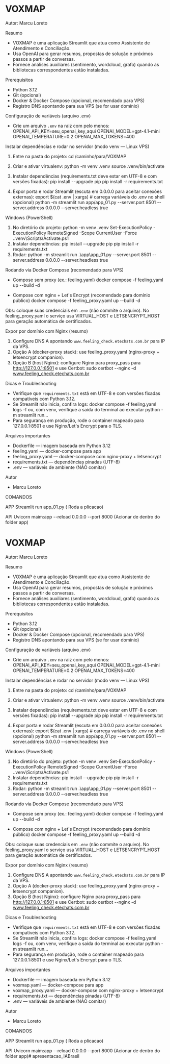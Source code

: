 # VOXMAP

Autor: Marcu Loreto

Resumo
- VOXMAP é uma aplicação Streamlit que atua como Assistente de Atendimento e Conciliação.
- Usa OpenAI para gerar resumos, propostas de solução e próximos passos a partir de conversas.
- Fornece análises auxiliares (sentimento, wordcloud, grafo) quando as bibliotecas correspondentes estão instaladas.

Prerequisitos
- Python 3.12
- Git (opcional)
- Docker & Docker Compose (opcional, recomendado para VPS)
- Registro DNS apontando para sua VPS (se for usar domínio)

Configuração de variáveis (arquivo .env)
- Crie um arquivo `.env` na raiz com pelo menos:
  OPENAI_API_KEY=seu_openai_key_aqui
  OPENAI_MODEL=gpt-4.1-mini
  OPENAI_TEMPERATURE=0.2
  OPENAI_MAX_TOKENS=400

Instalar dependências e rodar no servidor (modo venv — Linux VPS)
1. Entre na pasta do projeto:
   cd /caminho/para/VOXMAP

2. Criar e ativar virtualenv:
   python -m venv .venv
   source .venv/bin/activate

3. Instalar dependências (requirements.txt deve estar em UTF-8 e com versões fixadas):
   pip install --upgrade pip
   pip install -r requirements.txt

4. Expor porta e rodar Streamlit (escuta em 0.0.0.0 para aceitar conexões externas):
   export $(cat .env | xargs)   # carrega variáveis do .env no shell (opcional)
   python -m streamlit run app/app_01.py --server.port 8501 --server.address 0.0.0.0 --server.headless true

Windows (PowerShell)
1. No diretório do projeto:
   python -m venv .venv
   Set-ExecutionPolicy -ExecutionPolicy RemoteSigned -Scope CurrentUser -Force
   .\.venv\Scripts\Activate.ps1
2. Instalar dependências:
   pip install --upgrade pip
   pip install -r requirements.txt
3. Rodar:
   python -m streamlit run .\app\app_01.py --server.port 8501 --server.address 0.0.0.0 --server.headless true

Rodando via Docker Compose (recomendado para VPS)
- Compose sem proxy (ex.: feeling.yaml)
  docker compose -f feeling.yaml up --build -d

- Compose com nginx + Let's Encrypt (recomendado para domínio público)
  docker compose -f feeling_proxy.yaml up --build -d

Obs: coloque suas credenciais em `.env` (não commite o arquivo). No feeling_proxy.yaml o serviço usa VIRTUAL_HOST e LETSENCRYPT_HOST para geração automática de certificados.

Expor por domínio com Nginx (resumo)
1. Configure DNS A apontando `www.feeling_check.etechats.com.br` para IP da VPS.
2. Opção A (docker-proxy stack): use feeling_proxy.yaml (nginx-proxy + letsencrypt companion).
3. Opção B (host Nginx): configure Nginx para proxy_pass para http://127.0.0.1:8501 e use Certbot:
   sudo certbot --nginx -d www.feeling_check.etechats.com.br

Dicas e Troubleshooting
- Verifique que `requirements.txt` está em UTF-8 e com versões fixadas compatíveis com Python 3.12.
- Se Streamlit não inicia, confira logs:
  docker compose -f feeling.yaml logs -f
  ou, com venv, verifique a saída do terminal ao executar python -m streamlit run...
- Para segurança em produção, rode o container mapeado para 127.0.0.1:8501 e use Nginx/Let's Encrypt para o TLS.

Arquivos importantes
- Dockerfile — imagem baseada em Python 3.12
- feeling.yaml — docker-compose para app
- feeling_proxy.yaml — docker-compose com nginx-proxy + letsencrypt
- requirements.txt — dependências pinadas (UTF-8)
- .env — variáveis de ambiente (NÃO comitar)

Autor
- Marcu Loreto

COMANDOS 

APP
Streamlit run app_01.py ( Roda a plicacao)

API
Uvicorn maim:app --reload 0.0.0.0 --port 8000 (Acionar de dentro do folder app)

# VOXMAP

Autor: Marcu Loreto

Resumo
- VOXMAP é uma aplicação Streamlit que atua como Assistente de Atendimento e Conciliação.
- Usa OpenAI para gerar resumos, propostas de solução e próximos passos a partir de conversas.
- Fornece análises auxiliares (sentimento, wordcloud, grafo) quando as bibliotecas correspondentes estão instaladas.

Prerequisitos
- Python 3.12
- Git (opcional)
- Docker & Docker Compose (opcional, recomendado para VPS)
- Registro DNS apontando para sua VPS (se for usar domínio)

Configuração de variáveis (arquivo .env)
- Crie um arquivo `.env` na raiz com pelo menos:
  OPENAI_API_KEY=seu_openai_key_aqui
  OPENAI_MODEL=gpt-4.1-mini
  OPENAI_TEMPERATURE=0.2
  OPENAI_MAX_TOKENS=400

Instalar dependências e rodar no servidor (modo venv — Linux VPS)
1. Entre na pasta do projeto:
   cd /caminho/para/VOXMAP

2. Criar e ativar virtualenv:
   python -m venv .venv
   source .venv/bin/activate

3. Instalar dependências (requirements.txt deve estar em UTF-8 e com versões fixadas):
   pip install --upgrade pip
   pip install -r requirements.txt

4. Expor porta e rodar Streamlit (escuta em 0.0.0.0 para aceitar conexões externas):
   export $(cat .env | xargs)   # carrega variáveis do .env no shell (opcional)
   python -m streamlit run app/app_01.py --server.port 8501 --server.address 0.0.0.0 --server.headless true

Windows (PowerShell)
1. No diretório do projeto:
   python -m venv .venv
   Set-ExecutionPolicy -ExecutionPolicy RemoteSigned -Scope CurrentUser -Force
   .\.venv\Scripts\Activate.ps1
2. Instalar dependências:
   pip install --upgrade pip
   pip install -r requirements.txt
3. Rodar:
   python -m streamlit run .\app\app_01.py --server.port 8501 --server.address 0.0.0.0 --server.headless true

Rodando via Docker Compose (recomendado para VPS)
- Compose sem proxy (ex.: feeling.yaml)
  docker compose -f feeling.yaml up --build -d

- Compose com nginx + Let's Encrypt (recomendado para domínio público)
  docker compose -f feeling_proxy.yaml up --build -d

Obs: coloque suas credenciais em `.env` (não commite o arquivo). No feeling_proxy.yaml o serviço usa VIRTUAL_HOST e LETSENCRYPT_HOST para geração automática de certificados.

Expor por domínio com Nginx (resumo)
1. Configure DNS A apontando `www.feeling_check.etechats.com.br` para IP da VPS.
2. Opção A (docker-proxy stack): use feeling_proxy.yaml (nginx-proxy + letsencrypt companion).
3. Opção B (host Nginx): configure Nginx para proxy_pass para http://127.0.0.1:8501 e use Certbot:
   sudo certbot --nginx -d www.feeling_check.etechats.com.br

Dicas e Troubleshooting
- Verifique que `requirements.txt` está em UTF-8 e com versões fixadas compatíveis com Python 3.12.
- Se Streamlit não inicia, confira logs:
  docker compose -f feeling.yaml logs -f
  ou, com venv, verifique a saída do terminal ao executar python -m streamlit run...
- Para segurança em produção, rode o container mapeado para 127.0.0.1:8501 e use Nginx/Let's Encrypt para o TLS.

Arquivos importantes
- Dockerfile — imagem baseada em Python 3.12
- voxmap.yaml — docker-compose para app
- voxmap_proxy.yaml — docker-compose com nginx-proxy + letsencrypt
- requirements.txt — dependências pinadas (UTF-8)
- .env — variáveis de ambiente (NÃO comitar)

Autor
- Marcu Loreto

COMANDOS 

APP
Streamlit run app_01.py ( Roda a plicacao)

API
Uvicorn maim:app --reload 0.0.0.0 --port 8000 (Acionar de dentro do folder app)#   a p r e s e n t a c a o _ I A B r a s i l  
 